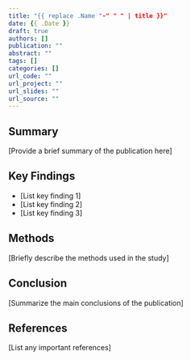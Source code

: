 ```yaml
---
title: "{{ replace .Name "-" " " | title }}"
date: {{ .Date }}
draft: true
authors: []
publication: ""
abstract: ""
tags: []
categories: []
url_code: ""
url_project: ""
url_slides: ""
url_source: ""
---
```


## Summary

[Provide a brief summary of the publication here]

## Key Findings

- [List key finding 1]
- [List key finding 2]
- [List key finding 3]

## Methods

[Briefly describe the methods used in the study]

## Conclusion

[Summarize the main conclusions of the publication]

## References

[List any important references]